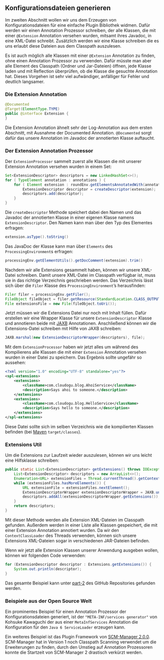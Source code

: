 ## Konfigurationsdateien generieren

Im zweiten Abschnitt wollen wir uns dem Erzeugen von Konfigurationsdateien für eine einfache Plugin Bibliothek widmen. Dafür werden wir einen Annotation Prozessor schreiben, der alle Klassen, die mit einer `@Extension` Annotation versehen wurden, mitsamt ihres Javadoc, in eine XML-Datei schreibt. Zusätzlich werden wir eine Klasse schreiben die es uns erlaubt diese Dateien aus dem Classpath auszulesen. 

Es ist auch möglich alle Klassen mit einer `@Extension` Annotation zu finden, ohne einen Annotation Prozessor zu verwenden. Dafür müsste man aber alle Element des Classpath (Ordner und Jar-Dateien) öffnen, jede Klasse laden und mit Reflection überprüfen, ob die Klasse die gesuchte Annotation hat. Dieses Vorgehen ist sehr viel aufwändiger, anfälliger für Fehler und deutlich langsamer.

### Die Extension Annotation

```java
@Documented
@Target(ElementType.TYPE)
public @interface Extension {
}
```

Die Extension Annotation ähnelt sehr der Log-Annotation aus dem ersten Abschnitt, mit Ausnahme der Documented Annotation. `@Documented` sorgt dafür das unsere Annotation im Javadoc der annotierten Klasse auftaucht.

### Der Extension Annotation Prozessor

Der `ExtensionProcessor` sammelt zuerst alle Klassen die mit unserer Extension Annotation versehen wurden in einem Set:

```java
Set<ExtensionDescriptor> descriptors = new LinkedHashSet<>();
for ( TypeElement annotation : annotations ) {
    for ( Element extension : roundEnv.getElementsAnnotatedWith(annotation) ) {
        ExtensionDescriptor descriptor = createDescriptor(extension);
        descriptors.add(descriptor);
    }
}
```

Die `createDescriptor` Methode speichert dabei den Namen und das Javadoc der annotierten Klasse in einer eigenen Klasse namens `ExtensionDescriptor`. Den Namen kann man über den Typ des Elementes erfragen:

```java
extension.asType().toString()
```

Das JavaDoc der Klasse kann man über `Elements` des `ProcessingEnvironment`s erfragen:

```java
processingEnv.getElementUtils().getDocComment(extension).trim()
```

Nachdem wir alle Extensions gesammelt haben, können wir unsere XML-Datei schreiben. Damit unsere XML-Datei im Classpath verfügbar ist, muss sie in das richtige Verzeichnis geschrieben werden. Das Verzeichnis lässt sich über die `Filer` Klasse des `ProcessingEnvironment`’s herausfinden:

```java
Filer filer = processingEnv.getFiler();
FileObject fileObject = filer.getResource(StandardLocation.CLASS_OUTPUT, "", "extensions.xml");
File extensionsFile = new File(fileObject.toUri());
```

Jetzt müssen wir die Extensions Datei nur noch mit Inhalt füllen. Dafür erstellen wir eine Wrapper Klasse für unsere `ExtensionDescriptor` Klasse und annotieren beide mit [JAXB](https://docs.oracle.com/javase/tutorial/jaxb/intro/index.html) Annotationen. Anschließend können wir die Extensions-Datei schreiben mit Hilfe von JAXB schreiben:

```java
JAXB.marshal(new ExtensionDescriptorWrapper(descriptors), file);
```

Mit dem `ExtensionProcessor` haben wir jetzt alles um während des Kompilierens alle Klassen die mit einer `Extension` Annotation versehen wurden in einer Datei zu speichern. Das Ergebnis sollte ungefähr so aussehen:

```xml
<?xml version="1.0" encoding="UTF-8" standalone="yes"?>
<spl-extensions>
    <extensions>
        <className>com.cloudogu.blog.AhoiService</className>
        <description>Says ahoi to someone.</description>
    </extensions>
    <extensions>
        <className>com.cloudogu.blog.HelloService</className>
        <description>Says hello to someone.</description>
    </extensions>
</spl-extensions>
```

Diese Datei sollte sich im selben Verzeichnis wie die kompilierten Klassen befinden (bei [Maven](https://maven.apache.org/) `target/classes`).

### Extensions Util

Um die Extensions zur Laufzeit wieder auszulesen, können wir uns leicht eine Hilfsklasse schreiben:

```java
public static List<ExtensionDescriptor> getExtensions() throws IOException {
    List<ExtensionDescriptor> descriptors = new ArrayList<>();
    Enumeration<URL> extensionFiles = Thread.currentThread().getContextClassLoader().getResources(LOCATION);
    while (extensionFiles.hasMoreElements()) {
        URL extensionFile = extensionFiles.nextElement();
        ExtensionDescriptorWrapper extensionDescriptorWrapper = JAXB.unmarshal(extensionFile, ExtensionDescriptorWrapper.class);
        descriptors.addAll(extensionDescriptorWrapper.getExtensions());
    }
    return descriptors;
}
```

Mit dieser Methode werden alle Extension XML-Dateien im Classpath gefunden. Außerdem werden in einer Liste alle Klassen gespeichert, die mit einer Extension Annotation annotiert wurden. Da wir den `ContextClassLoader` des Threads verwenden, können sich unsere Extensions XML-Dateien sogar in verschiedenen JAR-Dateien befinden.

Wenn wir jetzt alle Extension Klassen unserer Anwendung ausgeben wollen, können wir folgenden Code verwenden:

```java
for (ExtensionDescriptor descriptor : Extensions.getExtensions()) {
    System.out.println(descriptor);
}
```

Das gesamte Beispiel kann unter [part-2](https://github.com/cloudogu/annotation-processors/tree/master/part-2) des GitHub Repositories gefunden werden.

### Beispiele aus der Open Source Welt

Ein prominentes Beispiel für einen Annotation Prozessor der Konfigurationsdateien generiert, ist der `"META-INF/services generator"` von Kohsuke Kawaguchi der aus einer `MetaInfServices` Annotation die Konfiguration für den `Java 6 ServiceLoader` erzeugen kann.

Ein weiteres Beispiel ist das Plugin Framework von [SCM-Manager 2.0.0](https://www.scm-manager.org/release/scm-manager-2-milestone-1/). SCM-Manager hat in Version 1 noch Classpath Scanning verwendet um die Erweiterungen zu finden, durch den Umstieg auf Annotation Prozessoren konnte die Startzeit von SCM-Manager 2 drastisch verkürzt werden.